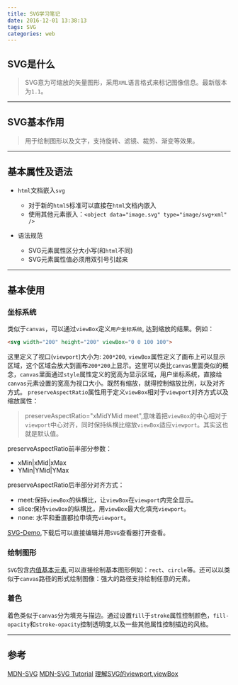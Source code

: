 ```yaml
---
title: SVG学习笔记
date: 2016-12-01 13:38:13
tags: SVG
categories: web
---
```


## SVG是什么

>SVG意为可缩放的矢量图形，采用`XML`语言格式来标记图像信息。最新版本为`1.1`。

---

## SVG基本作用

> 用于绘制图形以及文字，支持旋转、滤镜、裁剪、渐变等效果。

---

## 基本属性及语法

- `html`文档嵌入`svg`
  - 对于新的`html5`标准可以直接在`html`文档内嵌入
  - 使用其他元素嵌入：`<object data="image.svg" type="image/svg+xml" />`

- 语法规范
  - SVG元素属性区分大小写(和`html`不同)
  - SVG元素属性值必须用双引号引起来

---

## 基本使用

### 坐标系统

  类似于`canvas`，可以通过`viewBox`定义`用户坐标系统`, 达到缩放的结果。例如：

  ``` html
  <svg width="200" height="200" viewBox="0 0 100 100">
  ```
  这里定义了视口(`viewport`)大小为: `200*200`, `viewBox`属性定义了画布上可以显示区域，这个区域会放大到画布`200*200`上显示。这里可以类比`canvas`里面类似的概念，`canvas`里面通过`style`属性定义的宽高为显示区域，用户坐标系统，直接给`canvas`元素设置的宽高为视口大小。既然有缩放，就得控制缩放比例，以及对齐方式。
  `preserveAspectRatio`属性用于定义`viewBox`相对于`viewport`对齐方式以及缩放属性：
  >preserveAspectRatio="xMidYMid meet",意味着把`viewBox`的中心相对于`viewport`中心对齐，同时保持纵横比缩放`viewBox`适应`viewport`。其实这也就是默认值。
  
  preserveAspectRatio前半部分参数：
  - xMin|xMid|xMax
  - YMin|YMid|YMax

  preserveAspectRatio后半部分对齐方式：
  - meet:保持`viewBox`的纵横比，让`viewBox`在`viewport`内完全显示。
  - slice:保持`viewBox`的纵横比，用`viewBox`最大化填充`viewport`。
  - none: 水平和垂直都拉申填充`viewport`。

  [SVG-Demo](git@github.com:Luncher/svg-demo.git),下载后可以直接编辑并用`SVG`查看器打开查看。

### 绘制图形
  
  `SVG`包含[内值基本元素](https://developer.mozilla.org/en-US/docs/Web/SVG/Element),可以直接绘制基本图形例如：`rect`、`circle`等。还可以以类似于`canvas`路径的形式绘制图像：强大的路径支持绘制任意的元素。

### 着色

  着色类似于`canvas`分为填充与描边。通过设置`fill`于`stroke`属性控制颜色，`fill-opacity`和`stroke-opacity`控制透明度,以及一些其他属性控制描边的风格。

---

## 参考

[MDN-SVG](https://developer.mozilla.org/en-US/docs/Web/SVG)
[MDN-SVG Tutorial](https://developer.mozilla.org/zh-CN/docs/Web/SVG/Tutorial)
[理解SVG的viewport,viewBox](http://www.zhangxinxu.com/wordpress/2014/08/svg-viewport-viewbox-preserveaspectratio/)